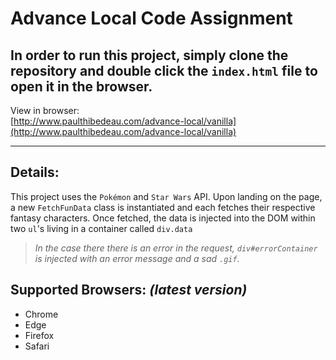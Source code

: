 # Advance Local Code Assignment

## In order to run this project, simply clone the repository and double click the `index.html` file to open it in the browser.

View in browser:<br/>
[http://www.paulthibedeau.com/advance-local/vanilla](http://www.paulthibedeau.com/advance-local/vanilla)

___

## **Details**:

This project uses the `Pokémon` and `Star Wars` API. Upon landing on the page, a new `FetchFunData` class is instantiated and each fetches their respective fantasy characters. Once fetched, the data is injected into the DOM within two `ul`'s living in a container called `div.data`


> _In the case there there is an error in the request, `div#errorContainer` is injected with an error message and a sad `.gif`._

## **Supported Browsers:** _(latest version)_
* Chrome
* Edge
* Firefox
* Safari